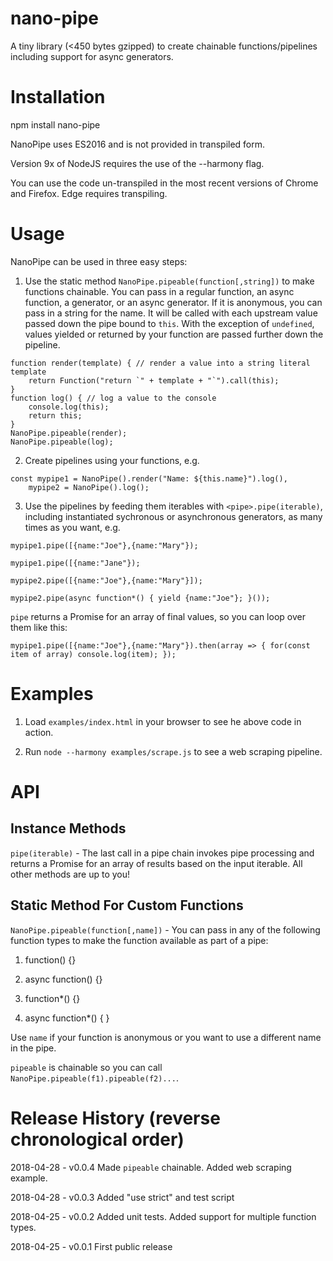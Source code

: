 # nano-pipe

A tiny library (<450 bytes gzipped) to create chainable functions/pipelines including support for async generators.

# Installation

npm install nano-pipe

NanoPipe uses ES2016 and is not provided in transpiled form.

Version 9x of NodeJS requires the use of the --harmony flag.

You can use the code un-transpiled in the most recent versions of Chrome and Firefox. Edge requires transpiling.


# Usage

NanoPipe can be used in three easy steps:

1) Use the static method `NanoPipe.pipeable(function[,string])` to make functions chainable. You can pass in a regular function,
an async function, a generator, or an async generator. If it is anonymous, you can pass in a string for the name. It will be called with 
each upstream value passed down the pipe bound to `this`. With the exception of `undefined`, values yielded or returned by your function 
are passed further down the pipeline.

```
function render(template) { // render a value into a string literal template
	return Function("return `" + template + "`").call(this);
}
function log() { // log a value to the console
	console.log(this);
	return this;
}
NanoPipe.pipeable(render);
NanoPipe.pipeable(log);
```

2) Create pipelines using your functions, e.g.

```
const mypipe1 = NanoPipe().render("Name: ${this.name}").log(),
	mypipe2 = NanoPipe().log();

```

3) Use the pipelines by feeding them iterables with `<pipe>.pipe(iterable)`, including instantiated sychronous or asynchronous generators, as many times as you want, e.g.

```
mypipe1.pipe([{name:"Joe"},{name:"Mary"});

mypipe1.pipe([{name:"Jane"});

mypipe2.pipe([{name:"Joe"},{name:"Mary"}]);

mypipe2.pipe(async function*() { yield {name:"Joe"}; }());
```

`pipe` returns a Promise for an array of final values, so you can loop over them like this:


```
mypipe1.pipe([{name:"Joe"},{name:"Mary"}).then(array => { for(const item of array) console.log(item); });
```

# Examples

1) Load `examples/index.html` in your browser to see he above code in action.

2) Run `node --harmony examples/scrape.js` to see a web scraping pipeline.

# API

## Instance Methods

`pipe(iterable)` - The last call in a pipe chain invokes pipe processing and returns a Promise for an array of results based on the input iterable. All other methods are up to you!

## Static Method For Custom Functions

`NanoPipe.pipeable(function[,name])` - You can pass in any of the following function types to make the function available as part of a pipe:

1) function() {}

2) async function() {}

3) function*() {}

4) async function*() { }

Use `name` if your function is anonymous or you want to use a different name in the pipe.

`pipeable` is chainable so you can call `NanoPipe.pipeable(f1).pipeable(f2)...`.


# Release History (reverse chronological order)

2018-04-28 - v0.0.4 Made `pipeable` chainable. Added web scraping example.

2018-04-28 - v0.0.3 Added "use strict" and test script

2018-04-25 - v0.0.2 Added unit tests. Added support for multiple function types.

2018-04-25 - v0.0.1 First public release
